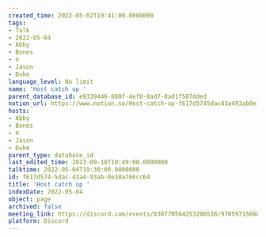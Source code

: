 ```yaml
---
created_time: 2022-05-02T19:41:00.0000000
tags:
- Talk
- 2022-05-04
- Abby
- Bones
- π
- Jason
- Duke
language_level: No limit
name: 'Host catch up '
parent_database_id: e9339446-880f-4ef0-8ad7-8ad1f507dded
notion_url: https://www.notion.so/Host-catch-up-f617d5745dac43a493ab0e18a766cc64
hosts:
- Abby
- Bones
- π
- Jason
- Duke
parent_type: database_id
last_edited_time: 2023-09-18T10:49:00.0000000
talktime: 2022-05-04T19:30:00.0000000
id: f617d574-5dac-43a4-93ab-0e18a766cc64
title: 'Host catch up '
indexDate: 2022-05-04
object: page
archived: false
meeting_link: https://discord.com/events/830770544253206538/970597156681568276
platform: Discord
---
```





